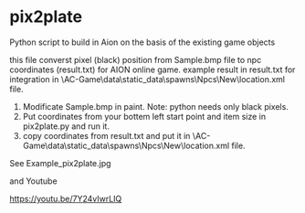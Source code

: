 # pix2plate

Python script to build in Aion on the basis of the existing game objects 

this file converst pixel (black) position from Sample.bmp file to npc coordinates (result.txt) for AION online game.
example result in result.txt
<spot h="85" z="119.1266" y="1546.7086" x="1613.4429"/>
for integration in \AC-Game\data\static_data\spawns\Npcs\New\location.xml file.

1. Modificate Sample.bmp in paint. Note: python needs only black pixels.
2. Put coordinates from your bottem left start point and item size in pix2plate.py and run it.
3. copy coordinates from result.txt and put it in \AC-Game\data\static_data\spawns\Npcs\New\location.xml file.

See Example_pix2plate.jpg

and Youtube

https://youtu.be/7Y24vIwrLIQ
